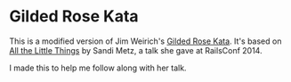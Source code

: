 # Gilded Rose Kata
This is a modified version of Jim Weirich's [Gilded Rose Kata](https://github.com/jimweirich/gilded_rose_kata). It's based on [All the Little Things](https://www.youtube.com/watch?v=8bZh5LMaSmE) by Sandi Metz, a talk she gave at RailsConf 2014.

I made this to help me follow along with her talk.
